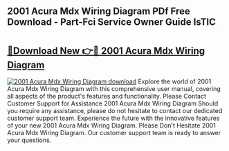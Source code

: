 ## 2001 Acura Mdx Wiring Diagram PDf Free Download - Part-Fci Service Owner Guide IsTlC

# <h2><a href="http://dfl9lq.blite.top/?on=2001+Acura+Mdx+Wiring+Diagram">🔗Download New 👉🔴 2001 Acura Mdx Wiring Diagram</a></h2>

[![2001 Acura Mdx Wiring Diagram download](https://i.imgur.com/lujVjoI.png)](http://dfl9lq.blite.top/?on=2001+Acura+Mdx+Wiring+Diagram)
Explore the world of 2001 Acura Mdx Wiring Diagram with this comprehensive user manual, covering all aspects of the product's features and functionality. Please Contact Customer Support for Assistance 2001 Acura Mdx Wiring Diagram Should you require any assistance, please do not hesitate to contact our dedicated customer support team. Experience the future with the innovative features of your new 2001 Acura Mdx Wiring Diagram. Please Don't Hesitate 2001 Acura Mdx Wiring Diagram. Our customer support team is ready to answer your questions.
